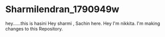 # Sharmilendran_1790949w
hey......this is hasini
Hey sharmi , Sachin here.
Hey I'm nikkita. I'm making changes to this Repository.
